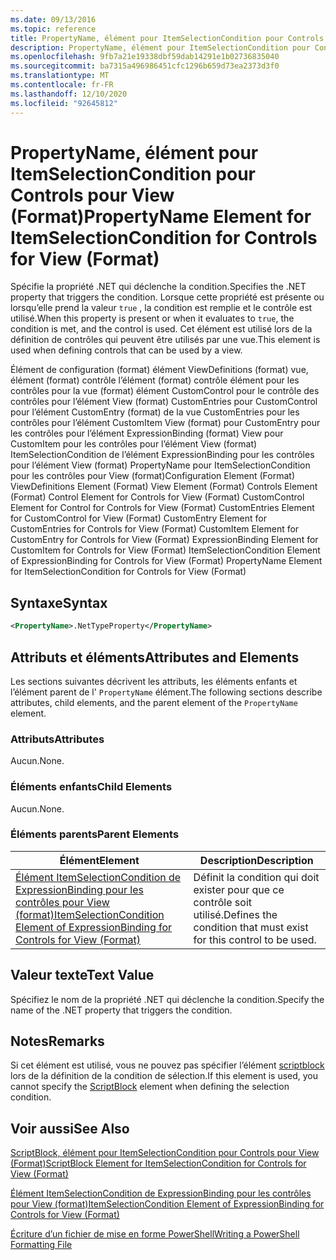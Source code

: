 ```yaml
---
ms.date: 09/13/2016
ms.topic: reference
title: PropertyName, élément pour ItemSelectionCondition pour Controls pour View (Format)
description: PropertyName, élément pour ItemSelectionCondition pour Controls pour View (Format)
ms.openlocfilehash: 9fb7a21e19338dbf59dab14291e1b02736835040
ms.sourcegitcommit: ba7315a496986451cfc1296b659d73ea2373d3f0
ms.translationtype: MT
ms.contentlocale: fr-FR
ms.lasthandoff: 12/10/2020
ms.locfileid: "92645812"
---
```

# <a name="propertyname-element-for-itemselectioncondition-for-controls-for-view-format"></a><span data-ttu-id="51510-103">PropertyName, élément pour ItemSelectionCondition pour Controls pour View (Format)</span><span class="sxs-lookup"><span data-stu-id="51510-103">PropertyName Element for ItemSelectionCondition for Controls for View (Format)</span></span>

<span data-ttu-id="51510-104">Spécifie la propriété .NET qui déclenche la condition.</span><span class="sxs-lookup"><span data-stu-id="51510-104">Specifies the .NET property that triggers the condition.</span></span> <span data-ttu-id="51510-105">Lorsque cette propriété est présente ou lorsqu’elle prend la valeur `true` , la condition est remplie et le contrôle est utilisé.</span><span class="sxs-lookup"><span data-stu-id="51510-105">When this property is present or when it evaluates to `true`, the condition is met, and the control is used.</span></span> <span data-ttu-id="51510-106">Cet élément est utilisé lors de la définition de contrôles qui peuvent être utilisés par une vue.</span><span class="sxs-lookup"><span data-stu-id="51510-106">This element is used when defining controls that can be used by a view.</span></span>

<span data-ttu-id="51510-107">Élément de configuration (format) élément ViewDefinitions (format) vue, élément (format) contrôle l’élément (format) contrôle élément pour les contrôles pour la vue (format) élément CustomControl pour le contrôle des contrôles pour l’élément View (format) CustomEntries pour CustomControl pour l’élément CustomEntry (format) de la vue CustomEntries pour les contrôles pour l’élément CustomItem View (format) pour CustomEntry pour les contrôles pour l’élément ExpressionBinding (format) View pour CustomItem pour les contrôles pour l’élément View (format) ItemSelectionCondition de l’élément ExpressionBinding pour les contrôles pour l’élément View (format) PropertyName pour ItemSelectionCondition pour les contrôles pour View (format)</span><span class="sxs-lookup"><span data-stu-id="51510-107">Configuration Element (Format) ViewDefinitions Element (Format) View Element (Format) Controls Element (Format) Control Element for Controls for View (Format) CustomControl Element for Control for Controls for View (Format) CustomEntries Element for CustomControl for View (Format) CustomEntry Element for CustomEntries for Controls for View (Format) CustomItem Element for CustomEntry for Controls for View (Format) ExpressionBinding Element for CustomItem for Controls for View (Format) ItemSelectionCondition Element of ExpressionBinding for Controls for View (Format) PropertyName Element for ItemSelectionCondition for Controls for View (Format)</span></span>

## <a name="syntax"></a><span data-ttu-id="51510-108">Syntaxe</span><span class="sxs-lookup"><span data-stu-id="51510-108">Syntax</span></span>

```xml
<PropertyName>.NetTypeProperty</PropertyName>
```

## <a name="attributes-and-elements"></a><span data-ttu-id="51510-109">Attributs et éléments</span><span class="sxs-lookup"><span data-stu-id="51510-109">Attributes and Elements</span></span>

<span data-ttu-id="51510-110">Les sections suivantes décrivent les attributs, les éléments enfants et l’élément parent de l' `PropertyName` élément.</span><span class="sxs-lookup"><span data-stu-id="51510-110">The following sections describe attributes, child elements, and the parent element of the `PropertyName` element.</span></span>

### <a name="attributes"></a><span data-ttu-id="51510-111">Attributs</span><span class="sxs-lookup"><span data-stu-id="51510-111">Attributes</span></span>

<span data-ttu-id="51510-112">Aucun.</span><span class="sxs-lookup"><span data-stu-id="51510-112">None.</span></span>

### <a name="child-elements"></a><span data-ttu-id="51510-113">Éléments enfants</span><span class="sxs-lookup"><span data-stu-id="51510-113">Child Elements</span></span>

<span data-ttu-id="51510-114">Aucun.</span><span class="sxs-lookup"><span data-stu-id="51510-114">None.</span></span>

### <a name="parent-elements"></a><span data-ttu-id="51510-115">Éléments parents</span><span class="sxs-lookup"><span data-stu-id="51510-115">Parent Elements</span></span>

|<span data-ttu-id="51510-116">Élément</span><span class="sxs-lookup"><span data-stu-id="51510-116">Element</span></span>|<span data-ttu-id="51510-117">Description</span><span class="sxs-lookup"><span data-stu-id="51510-117">Description</span></span>|
|-------------|-----------------|
|[<span data-ttu-id="51510-118">Élément ItemSelectionCondition de ExpressionBinding pour les contrôles pour View (format)</span><span class="sxs-lookup"><span data-stu-id="51510-118">ItemSelectionCondition Element of ExpressionBinding for Controls for View (Format)</span></span>](./itemselectioncondition-element-for-expressionbinding-for-controls-for-view-format.md)|<span data-ttu-id="51510-119">Définit la condition qui doit exister pour que ce contrôle soit utilisé.</span><span class="sxs-lookup"><span data-stu-id="51510-119">Defines the condition that must exist for this control to be used.</span></span>|

## <a name="text-value"></a><span data-ttu-id="51510-120">Valeur texte</span><span class="sxs-lookup"><span data-stu-id="51510-120">Text Value</span></span>

<span data-ttu-id="51510-121">Spécifiez le nom de la propriété .NET qui déclenche la condition.</span><span class="sxs-lookup"><span data-stu-id="51510-121">Specify the name of the .NET property that triggers the condition.</span></span>

## <a name="remarks"></a><span data-ttu-id="51510-122">Notes</span><span class="sxs-lookup"><span data-stu-id="51510-122">Remarks</span></span>

<span data-ttu-id="51510-123">Si cet élément est utilisé, vous ne pouvez pas spécifier l’élément [scriptblock](./scriptblock-element-for-itemselectioncondition-for-controls-for-view-format.md) lors de la définition de la condition de sélection.</span><span class="sxs-lookup"><span data-stu-id="51510-123">If this element is used, you cannot specify the [ScriptBlock](./scriptblock-element-for-itemselectioncondition-for-controls-for-view-format.md) element when defining the selection condition.</span></span>

## <a name="see-also"></a><span data-ttu-id="51510-124">Voir aussi</span><span class="sxs-lookup"><span data-stu-id="51510-124">See Also</span></span>

[<span data-ttu-id="51510-125">ScriptBlock, élément pour ItemSelectionCondition pour Controls pour View (Format)</span><span class="sxs-lookup"><span data-stu-id="51510-125">ScriptBlock Element for ItemSelectionCondition for Controls for View (Format)</span></span>](./scriptblock-element-for-itemselectioncondition-for-controls-for-view-format.md)

[<span data-ttu-id="51510-126">Élément ItemSelectionCondition de ExpressionBinding pour les contrôles pour View (format)</span><span class="sxs-lookup"><span data-stu-id="51510-126">ItemSelectionCondition Element of ExpressionBinding for Controls for View (Format)</span></span>](./itemselectioncondition-element-for-expressionbinding-for-controls-for-view-format.md)

[<span data-ttu-id="51510-127">Écriture d’un fichier de mise en forme PowerShell</span><span class="sxs-lookup"><span data-stu-id="51510-127">Writing a PowerShell Formatting File</span></span>](./writing-a-powershell-formatting-file.md)

